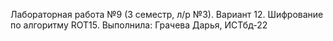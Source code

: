 Лабораторная работа №9 (3 семестр, л/р №3).
Вариант 12. Шифрование по алгоритму ROT15.
Выполнила: Грачева Дарья, ИСТбд-22
